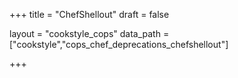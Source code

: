 +++
title = "ChefShellout"
draft = false

layout = "cookstyle_cops"
data_path = ["cookstyle","cops_chef_deprecations_chefshellout"]

+++

<!-- The content of this page is automatically generated from the
cops_chef_deprecations_chefshellout.yml file in github.com/chef/cookstyle/blob/master/docs-chef-io/data/cookstyle/. -->
